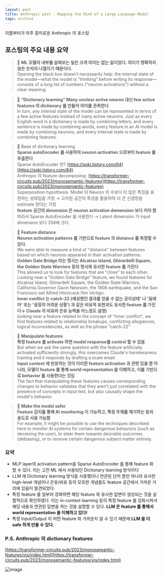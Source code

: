 ```yaml
---
layout: post
title: Anthropic post - Mapping the Mind of a Large Language Model
tags: archive
---
```


이름부터가 아주 흥미로운 Anthropic 의 포스팅

## 포스팅의 주요 내용 요약

> 🏬 **ML 모델의 내부를 살펴보는 일은 크게 의미는 없는 일이었다. 의미가 명확하지 않은 숫자의 나열이기 때문이다.**  
> Opening the black box doesn't necessarily help: the internal state of the model—what the model is "thinking" before writing its response—consists of a long list of numbers ("neuron activations") without a clear meaning

> 🏬 **“Dictionary learning”
Many unclear active neuron 대신 few active features 의 dictionary 를 만들어 의미를 관측한다**  
> In turn, any internal state of the model can be represented in terms of a few active features instead of many active neurons. Just as every English word in a dictionary is made by combining letters, and every sentence is made by combining words, every feature in an AI model is made by combining neurons, and every internal state is made by combining features.

> 🏬 Base of dictionary learning  
> **Sparse autoEncoder 를 사용하여 neuron activation 으로부터 feature 를 추출한다**  
> Sparse AutoEncoder 란? [https://soki.tistory.com/64](https://soki.tistory.com/64)  
> Anthropic 의 feature decomposing: [https://transformer-circuits.pub/2023/monosemantic-features](https://transformer-circuits.pub/2023/monosemantic-features)  
> Superposition hypothesis: Model 이 Neuron 의 수보다 더 많은 특징을 표현하는 상태임을 가정 → 고차원 공간의 특성을 활용하여 더 큰 신경망을 estimate 한다는 가정  
> **feature 공간의 dimension 은 neuron activation demension 보다 커야 함**  
> 따라서 Sparse AutoEncoder 를 사용한다 → Latent dimension 가 input dimension 보다 256배 크다


> 🏬 **Feature distance  
> Neuron activation patterns 를 기반으로 feature 의 distance 를 측정할 수 있다.**  
> We were able to measure a kind of "distance" between features based on which neurons appeared in their activation patterns.  
> **Golden Gate Bridge 라는 명사는 Alcatraz Island, Ghirardelli Square, the Golden State Warriors 등의 명사와 유사한 feature 를 가진다**  
> This allowed us to look for features that are "close" to each other. Looking near a "Golden Gate Bridge" feature, we found features for Alcatraz Island, Ghirardelli Square, the Golden State Warriors, California Governor Gavin Newsom, the 1906 earthquake, and the San Francisco-set Alfred Hitchcock film *Vertigo*.  
> **Inner conflict 는 catch-22 (예상했던 결과를 얻을 수 없는 궁지상태' 나 '딜레마' 또는 '굉장히 어려운 상황’) 과 같은 비유적 표현과도 유사한 feature 를 가진다→ Claude 의 비유와 은유 능력을 어느정도 설명)**  
> looking near a feature related to the concept of "inner conflict", we find features related to relationship breakups, conflicting allegiances, logical inconsistencies, as well as the phrase "catch-22”

> 🏬 **Manipulate features  
> 특정 feature 를 activate 하면 model response를 control 할 수 있음**  
> But when we ask the same question with the feature artificially activated sufficiently strongly, this overcomes Claude's harmlessness training and it responds by drafting a scam email.  
> **Input context 에 반응하는 것이 이러한 feature activation 과 관련 있을 뿐 아니라, 모델이 feature 를 통해 world representation 을 이해하고, 이를 기반으로 behavior 를 사용한다는 것임**  
> The fact that manipulating these features causes corresponding changes to behavior validates that they aren't just correlated with the presence of concepts in input text, but also causally shape the model's behavior.


> 🏬 **Make the model safer**  
> **Feature 감지를 통해 AI monitoring 이 가능하고, 특정 주제를 제거하는 등의 용도로 사용 가능함**  
> For example, it might be possible to use the techniques described here to monitor AI systems for certain dangerous behaviors (such as deceiving the user), to steer them towards desirable outcomes (debiasing), or to remove certain dangerous subject matter entirely.

### 요약

- MLP layer의 activation pattern을 Sparse AutoEncoder 를 통해 feature 화 할 수 있다. 이는 고전 ML 에서 사용되던 Dictionary learning 방식이다
- LLM 에 Dictionary learning 방식을 사용했더니 연관된 단어 뿐만 아니라 유사한 high-level 개념이나 은유/비유 등의 모호한 개념들도 feature 공간에서 가까운 거리에 있음이 발견되었다.
- 특정 feature 를 일부러 강화하면 해당 feature 와 유사한 답변이 생성되는 것을 실험적으로 확인하였다. 이는 in-context learning 등이 특정 feature 를 강화시켜서 해당 내용과 연관된 답변을 하는 것을 설명할 수 있다. **LLM 은 feature 를 통해서 world representation 을 이해하고 있다!**
- 특정 Input/Output 이 어떤 feature 와 가까운지 알 수 있기 때문에 **LLM 을 더 safe 하게 만들 수 있다.**

### P.S. Anthropic 의 dictionary features

[https://transformer-circuits.pub/2023/monosemantic-features/vis/index.html](https://transformer-circuits.pub/2023/monosemantic-features/vis/index.html)

![image](https://github.com/snulion-study/algorithm-adv/assets/57203764/49431c8f-959f-4bdc-a1f1-a21ad96e519c)

